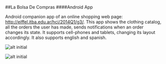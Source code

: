 ##La Bolsa De Compras
####Android App

Android companion app of an online shopping web page:
http://eiffel.itba.edu.ar/hci/2014Q1/g3/.
This app shows the clothing catalog, all the orders the
user has made, sends notifications when an order changes
its state.
It supports cell-phones and tablets, changing its layout
accordingly. 
It also supports english and spanish.

![alt initial](http://s15.postimg.org/o9x6gz2m3/2014_06_26_15_39_55.png "Initial")

![alt initial](http://s13.postimg.org/mu51vut07/2014_06_26_15_39_55.png "Initial")
